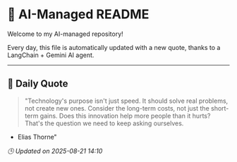 # 🧠 AI-Managed README

Welcome to my AI-managed repository!

Every day, this file is automatically updated with a new quote, thanks to a LangChain + Gemini AI agent.

---

## 📅 Daily Quote

> "Technology's purpose isn't just speed.
It should solve real problems, not create new ones.
Consider the long-term costs, not just the short-term gains.
Does this innovation help more people than it hurts?
That's the question we need to keep asking ourselves.

- Elias Thorne"

*🕒 Updated on 2025-08-21 14:10*